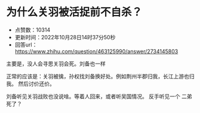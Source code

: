 # 为什么关羽被活捉前不自杀？
- 点赞数：10314
- 更新时间：2022年10月28日14时37分50秒
- 回答url：https://www.zhihu.com/question/463125990/answer/2734145803
<body>
 <p data-pid="AGhWx94_">主要是，没人会寻思关羽会死。刘备也一样</p>
 <p data-pid="2hVCeum1">正常的应该是：关羽被擒，孙权找刘备换好处。例如荆州半郡归我，长江上游也归我。 然后讨价还价。</p>
 <p data-pid="EIPQ5jJB">刘备听见关羽战败也没说啥。等着人回来，或者听吴国情况。 反手听见一个 二弟死了？</p>
 <p></p>
</body>